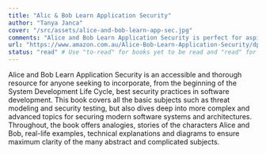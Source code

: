 ```yaml
---
title: "Alic & Bob Learn Application Security"
author: "Tanya Janca"
cover: "/src/assets/alice-and-bob-learn-app-sec.jpg"
comments: "Alice and Bob Learn Application Security is perfect for aspiring application security engineers and practicing software developers, as well as software project managers, penetration testers, and chief information security officers who seek to build or improve their application security programs."
url: "https://www.amazon.com.au/Alice-Bob-Learn-Application-Security/dp/1119687357"
status: "read" # Use "to-read" for books yet to be read and "read" for books already read
---
```


Alice and Bob Learn Application Security is an accessible and thorough resource for anyone seeking to incorporate, from the beginning of the System Development Life Cycle, best security practices in software development. This book covers all the basic subjects such as threat modeling and security testing, but also dives deep into more complex and advanced topics for securing modern software systems and architectures. Throughout, the book offers analogies, stories of the characters Alice and Bob, real-life examples, technical explanations and diagrams to ensure maximum clarity of the many abstract and complicated subjects.
